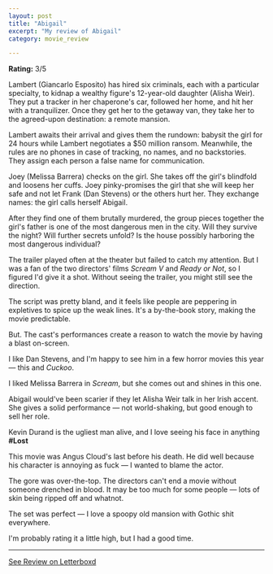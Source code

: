 ```yaml
---
layout: post
title: "Abigail"
excerpt: "My review of Abigail"
category: movie_review

---
```


**Rating:** 3/5

Lambert (Giancarlo Esposito) has hired six criminals, each with a particular specialty, to kidnap a wealthy figure's 12-year-old daughter (Alisha Weir). They put a tracker in her chaperone's car, followed her home, and hit her with a tranquilizer. Once they get her to the getaway van, they take her to the agreed-upon destination: a remote mansion.

Lambert awaits their arrival and gives them the rundown: babysit the girl for 24 hours while Lambert negotiates a $50 million ransom. Meanwhile, the rules are no phones in case of tracking, no names, and no backstories. They assign each person a false name for communication.

Joey (Melissa Barrera) checks on the girl. She takes off the girl's blindfold and loosens her cuffs. Joey pinky-promises the girl that she will keep her safe and not let Frank (Dan Stevens) or the others hurt her. They exchange names: the girl calls herself Abigail.

After they find one of them brutally murdered, the group pieces together the girl's father is one of the most dangerous men in the city. Will they survive the night? Will further secrets unfold? Is the house possibly harboring the most dangerous individual?

The trailer played often at the theater but failed to catch my attention. But I was a fan of the two directors' films <i>Scream V</i> and <i>Ready or Not</i>, so I figured I'd give it a shot. Without seeing the trailer, you might still see the direction.

The script was pretty bland, and it feels like people are peppering in expletives to spice up the weak lines. It's a by-the-book story, making the movie predictable.

But. The cast's performances create a reason to watch the movie by having a blast on-screen.

I like Dan Stevens, and I'm happy to see him in a few horror movies this year — this and <i>Cuckoo</i>.

I liked Melissa Barrera in <i>Scream</i>, but she comes out and shines in this one.

Abigail would've been scarier if they let Alisha Weir talk in her Irish accent. She gives a solid performance — not world-shaking, but good enough to sell her role.

Kevin Durand is the ugliest man alive, and I love seeing his face in anything <b>#Lost</b>

This movie was Angus Cloud's last before his death. He did well because his character is annoying as fuck — I wanted to blame the actor.

The gore was over-the-top. The directors can't end a movie without someone drenched in blood. It may be too much for some people — lots of skin being ripped off and whatnot.

The set was perfect — I love a spoopy old mansion with Gothic shit everywhere.

I'm probably rating it a little high, but I had a good time.

<hr>

[See Review on Letterboxd](https://boxd.it/6iPKDP)

